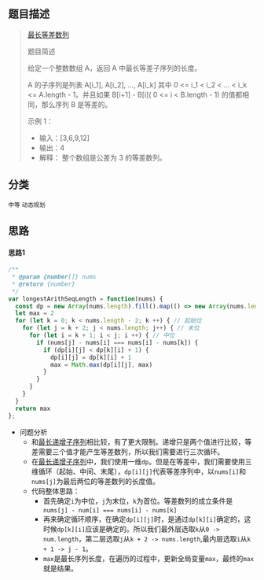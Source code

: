 ## 题目描述

> [最长等差数列](https://leetcode-cn.com/problems/longest-arithmetic-subsequence/)
>
>题目简述
>
>给定一个整数数组 A，返回 A 中最长等差子序列的长度。
>
>A 的子序列是列表 A[i_1], A[i_2], ..., A[i_k] 其中 0 <= i_1 < i_2 < ... < i_k <= A.length - 1。并且如果 B[i+1] - B[i]( 0 <= i < B.length - 1) 的值都相同，那么序列 B 是等差的。
>
>示例 1：
> - 输入：[3,6,9,12]
> - 输出：4
> - 解释： 整个数组是公差为 3 的等差数列。
## 分类
`中等` `动态规划` 

## 思路
#### 思路1
```javascript
/**
 * @param {number[]} nums
 * @return {number}
 */
var longestArithSeqLength = function(nums) {
  const dp = new Array(nums.length).fill().map(() => new Array(nums.length).fill(2))
  let max = 2
  for (let k = 0; k < nums.length - 2; k ++) { // 起始位
    for (let j = k + 2; j < nums.length; j++) { // 末位
      for (let i = k + 1; i < j; i ++) { // 中位
        if (nums[j] - nums[i] === nums[i] - nums[k]) {
          if (dp[i][j] < dp[k][i] + 1) {
            dp[i][j] = dp[k][i] + 1
            max = Math.max(dp[i][j], max)
          }
        }
      }
    }
  }
  return max
};
```
- 问题分析
  - 和[最长递增子序列](300-最长递增子序列.md)相比较，有了更大限制。递增只是两个值进行比较，等差需要三个值才能产生等差数列，所以我们需要进行三次循环。
  - 在[最长递增子序列](300-最长递增子序列.md)中，我们使用一维`dp`。但是在等差中，我们需要使用三维循环（起始、中间、末尾），`dp[i][j]`代表等差序列中，以`nums[i]`和`nums[j]`为最后两位的等差数列的长度值。
  - 代码整体思路：
    - 首先确定`i`为中位，`j`为末位，`k`为首位。等差数列的成立条件是`nums[j] - num[i] === nums[i] - nums[k]`
    - 再来确定循环顺序，在确定`dp[i][j]`时，是通过`dp[k][i]`确定的，这时候`dp[k][i]`应该是确定的。所以我们最外层选取`k`从`0 -> num.length`，第二层选取`j`从`k + 2 -> nums.length`,最内层选取`i`从`k + 1 -> j - 1`。
    - `max`是最长序列长度，在遍历的过程中，更新全局变量`max`，最终的`max`就是结果。